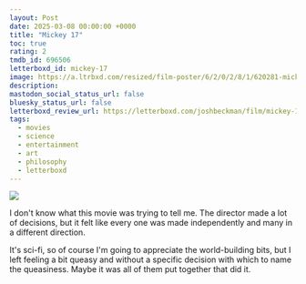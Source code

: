 ```yaml
---
layout: Post
date: 2025-03-08 00:00:00 +0000
title: "Mickey 17"
toc: true
rating: 2
tmdb_id: 696506
letterboxd_id: mickey-17
image: https://a.ltrbxd.com/resized/film-poster/6/2/0/2/8/1/620281-mickey-17-0-600-0-900-crop.jpg?v=93e4d2af6d
description: 
mastodon_social_status_url: false
bluesky_status_url: false
letterboxd_review_url: https://letterboxd.com/joshbeckman/film/mickey-17/
tags:
  - movies
  - science
  - entertainment
  - art
  - philosophy
  - letterboxd
---
```


 <p><img src="https://a.ltrbxd.com/resized/film-poster/6/2/0/2/8/1/620281-mickey-17-0-600-0-900-crop.jpg?v=93e4d2af6d"/></p> <p>I don't know what this movie was trying to tell me. The director made a lot of decisions, but it felt like every one was made independently and many in a different direction. </p><p>It's sci-fi, so of course I'm going to appreciate the world-building bits, but I left feeling a bit queasy and without a specific decision with which to name the queasiness. Maybe it was all of them put together that did it.</p> 
